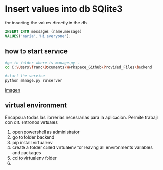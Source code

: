 # Insert values into db SQlite3

for inserting the values directly in the db

```SQL
INSERT INTO messages (name,message)
VALUES('maria','Hi everyone');
```

## how to start  service

``` bash
#go to folder where is manage.py .
cd C:\Users\franc\Documents\Workspace_Github\Provided_Files\backend

#start the service
python manage.py runserver  

```

[imagen](..\Images_Documentation\Django_Framework.PNG)


## virtual environment

Encapsula todas las librrerias necesrarias para la aplicacion. Permite trabajr con dif. entronos virtuales

1. open powershell as administrator
1. go to folder backend
2. pip install virtualenv
3. create a folder called virtualenv for leaving all environments variables and packages
4. cd to virtualenv folder
5. 